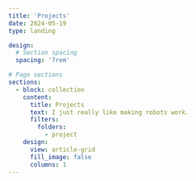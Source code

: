 ```yaml
---
title: 'Projects'
date: 2024-05-19
type: landing

design:
  # Section spacing
  spacing: '7rem'

# Page sections
sections:
  - block: collection
    content:
      title: Projects
      text: I just really like making robots work.
      filters:
        folders:
          - project
    design:
      view: article-grid
      fill_image: false
      columns: 1
---
```

